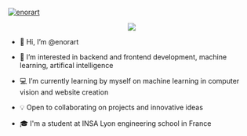 
[![enorart](https://readme-typing-svg.demolab.com?font=alto&weight=500&size=22&duration=2000&pause=300&color=FF8374&center=true&vCenter=true&multiline=true&repeat=false&width=970&height=70&lines=Eno;Computer+Science+%7C+INSA+Lyon)](https://github.com/enorart)

<p align="center">
<a href="https://github.com/enorart">
    <img src="https://github-stats-alpha.vercel.app/api?username=enorart&cc=22272e&tc=FF8374&ic=fff&bc=0000">
</a>
</p>

- 👋 Hi, I’m @enorart
  
- 👀 I’m interested in backend and frontend development, machine learning, artifical intelligence
  
- 💻 I’m currently learning by myself on machine learning in computer vision and website creation
  
- 💡 Open to collaborating on projects and innovative ideas
  
- 🎓 I'm a student at INSA Lyon engineering school in France

<!---
enorart/enorart is a ✨ special ✨ repository because its `README.md` (this file) appears on your GitHub profile.
You can click the Preview link to take a look at your changes.
--->
